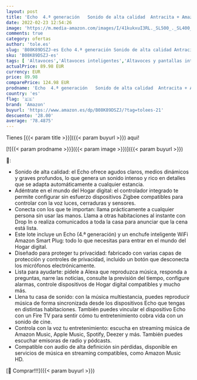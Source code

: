 ```yaml
---
layout: post
title: 'Echo  4.ª generación   Sonido de alta calidad  Antracita + Amazon Smart Plug  enchufe inteligente WiFi   compatible con Alexa - Kit de inicio de Hogar digital'
date: 2022-02-23 12:54:26
image: 'https://m.media-amazon.com/images/I/41kukxuI3RL._SL500_._SL400_.jpg'
comments: true
category: ofertas
author: 'tole.es'
slug: 'B08K89DSZJ-es Echo 4.ª generación Sonido de alta calidad Antracita +...'
sku: 'B08K89DSZJ-es'
tags: [ 'Altavoces','Altavoces inteligentes','Altavoces y pantallas inteligentes Echo','Bricolaje y herramientas','Dispositivos Amazon','Dispositivos Amazon y Accesorios','Electrónica','Enchufes inteligentes y a control remoto','Enchufes y accesorios','Equipos de audio y Hi-Fi','Instalación eléctrica','alexa','amazon','enchufe','inteligente', ]
actualPrice: 89.98 EUR
currency: EUR
price: 89.98
comparePrice: 124.98 EUR
prodname: 'Echo  4.ª generación   Sonido de alta calidad  Antracita + Amazon Smart Plug  enchufe inteligente WiFi   compatible con Alexa - Kit de inicio de Hogar digital'
country: 'es'
flag: '🇪🇸'
brand: 'Amazon'
buyurl: 'https://www.amazon.es/dp/B08K89DSZJ/?tag=tolees-21'
descuento: '28.00'
average: '78.4875'
---
```


Tienes [{{< param title >}}]({{< param buyurl >}}) aqui!

[![{{< param prodname >}}]({{< param image >}})]({{< param buyurl >}})

🔎:

- Sonido de alta calidad: el Echo ofrece agudos claros, medios dinámicos y graves profundos, lo que genera un sonido intenso y rico en detalles que se adapta automáticamente a cualquier estancia.
- Adéntrate en el mundo del Hogar digital: el controlador integrado te permite configurar sin esfuerzo dispositivos Zigbee compatibles para controlar con la voz luces, cerraduras y sensores.
- Conecta con los que te importan: llama prácticamente a cualquier persona sin usar las manos. Llama a otras habitaciones al instante con Drop In o realiza comunicados a toda la casa para anunciar que la cena está lista.
- Este lote incluye un Echo (4.ª generación) y un enchufe inteligente WiFi Amazon Smart Plug: todo lo que necesitas para entrar en el mundo del Hogar digital.
- Diseñado para proteger tu privacidad: fabricado con varias capas de protección y controles de privacidad, incluido un botón que desconecta los micrófonos electrónicamente.
- Lista para ayudarte: pídele a Alexa que reproduzca música, responda a preguntas, narre las noticias, consulte la previsión del tiempo, configure alarmas, controle dispositivos de Hogar digital compatibles y mucho más.
- Llena tu casa de sonido: con la música multiestancia, puedes reproducir música de forma sincronizada desde los dispositivos Echo que tengas en distintas habitaciones. También puedes vincular el dispositivo Echo con un Fire TV para sentir cómo tu entretenimiento cobra vida con un sonido de cine.
- Controla con la voz tu entretenimiento: escucha en streaming música de Amazon Music, Apple Music, Spotify, Deezer y más. También puedes escuchar emisoras de radio y pódcasts.
- Compatible con audio de alta definición sin pérdidas, disponible en servicios de música en streaming compatibles, como Amazon Music HD.

[🛒 Comprar!!!]({{< param buyurl >}})
